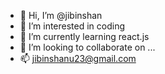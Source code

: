 - 👋 Hi, I’m @jibinshan
- 👀 I’m interested in coding
- 🌱 I’m currently learning react.js
- 💞️ I’m looking to collaborate on ...
- 📫 jibinshanu23@gmail.com

<!---
jibinshan/jibinshan is a ✨ special ✨ repository because its `README.md` (this file) appears on your GitHub profile.
You can click the Preview link to take a look at your changes.
--->